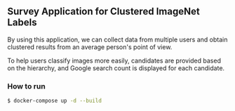 ## Survey Application for Clustered ImageNet Labels

By using this application, we can collect data from multiple users and obtain clustered results from an average person's point of view.

To help users classify images more easily, candidates are provided based on the hierarchy, and Google search count is displayed for each candidate.


### How to run

```bash
$ docker-compose up -d --build
```
